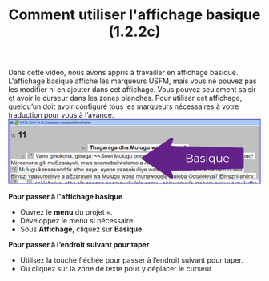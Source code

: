 ﻿---
title: Comment utiliser l'affichage basique (1.2.2c)
---

Dans cette vidéo, nous avons appris à travailler en affichage basique. L'affichage basique affiche les marqueurs USFM, mais vous ne pouvez pas les modifier ni en ajouter dans cet affichage. Vous pouvez seulement saisir et avoir le curseur dans les zones blanches. Pour utiliser cet affichage, quelqu’un doit avoir configuré tous les marqueurs nécessaires à votre traduction pour vous à l’avance.
![](../../media/db5ed440fee71257896ac72e3a90c302.png)

**Pour passer à l'affichage basique**

-  Ouvrez le **menu** du projet **≡**.
-  Développez le menu si nécessaire.
-  Sous **Affichage**, cliquez sur **Basique**.

**Pour passer à l’endroit suivant pour taper**

-  Utilisez la touche fléchée pour passer à l’endroit suivant pour taper.
-  Ou cliquez sur la zone de texte pour y déplacer le curseur.
